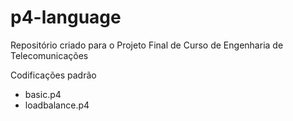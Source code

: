 # p4-language
Repositório criado para o Projeto Final de Curso de Engenharia de Telecomunicações

Codificações padrão
- basic.p4
- loadbalance.p4

